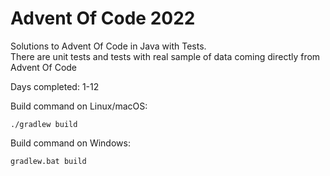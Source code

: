 # Advent Of Code 2022

Solutions to Advent Of Code in Java with Tests.<br />
There are unit tests and tests with real sample of data coming directly from Advent Of Code

Days completed: 1-12 <br />

Build command on Linux/macOS:
```
./gradlew build
```

Build command on Windows:
```
gradlew.bat build
```
